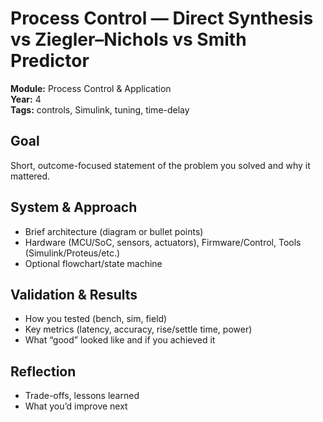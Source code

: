 # Process Control — Direct Synthesis vs Ziegler–Nichols vs Smith Predictor

**Module:** Process Control & Application  
**Year:** 4  
**Tags:** controls, Simulink, tuning, time-delay

## Goal
Short, outcome-focused statement of the problem you solved and why it mattered.

## System & Approach
- Brief architecture (diagram or bullet points)
- Hardware (MCU/SoC, sensors, actuators), Firmware/Control, Tools (Simulink/Proteus/etc.)
- Optional flowchart/state machine

## Validation & Results
- How you tested (bench, sim, field)
- Key metrics (latency, accuracy, rise/settle time, power)
- What “good” looked like and if you achieved it

## Reflection
- Trade-offs, lessons learned
- What you’d improve next